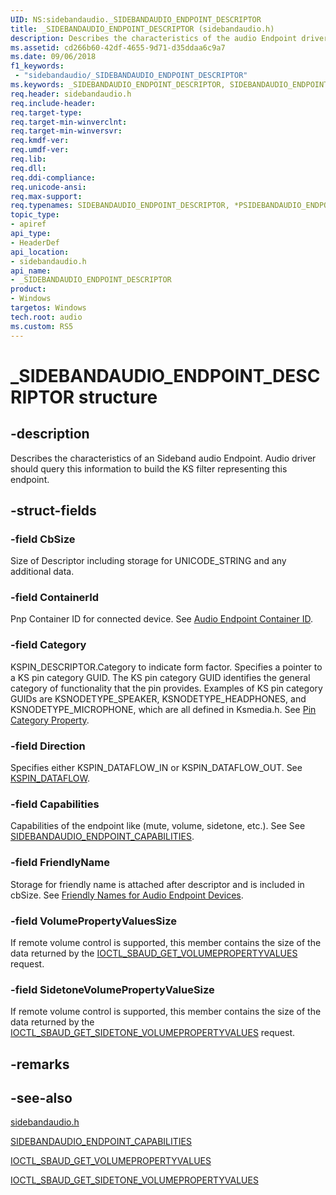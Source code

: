 ```yaml
---
UID: NS:sidebandaudio._SIDEBANDAUDIO_ENDPOINT_DESCRIPTOR
title: _SIDEBANDAUDIO_ENDPOINT_DESCRIPTOR (sidebandaudio.h)
description: Describes the characteristics of the audio Endpoint driver. 
ms.assetid: cd266b60-42df-4655-9d71-d35ddaa6c9a7
ms.date: 09/06/2018
f1_keywords:
 - "sidebandaudio/_SIDEBANDAUDIO_ENDPOINT_DESCRIPTOR"
ms.keywords: _SIDEBANDAUDIO_ENDPOINT_DESCRIPTOR, SIDEBANDAUDIO_ENDPOINT_DESCRIPTOR, *PSIDEBANDAUDIO_ENDPOINT_DESCRIPTOR, 
req.header: sidebandaudio.h
req.include-header:
req.target-type:
req.target-min-winverclnt:
req.target-min-winversvr:
req.kmdf-ver:
req.umdf-ver:
req.lib:
req.dll:
req.ddi-compliance:
req.unicode-ansi:
req.max-support:
req.typenames: SIDEBANDAUDIO_ENDPOINT_DESCRIPTOR, *PSIDEBANDAUDIO_ENDPOINT_DESCRIPTOR
topic_type: 
- apiref
api_type: 
- HeaderDef
api_location: 
- sidebandaudio.h
api_name: 
- _SIDEBANDAUDIO_ENDPOINT_DESCRIPTOR
product:
- Windows
targetos: Windows
tech.root: audio
ms.custom: RS5
---
```


# _SIDEBANDAUDIO_ENDPOINT_DESCRIPTOR structure

## -description
Describes the characteristics of an Sideband audio Endpoint. Audio driver should query this information to build the KS filter representing this endpoint.

## -struct-fields

### -field CbSize
Size of Descriptor including storage for UNICODE_STRING and any additional data.

### -field ContainerId
Pnp Container ID for connected device. See <a href="https://docs.microsoft.com/windows-hardware/drivers/audio/audio-endpoint-container-id">Audio Endpoint Container ID</a>.

### -field Category
 KSPIN_DESCRIPTOR.Category to indicate form factor. Specifies a pointer to a KS pin category GUID. The KS pin category GUID identifies the general category of functionality that the pin provides. Examples of KS pin category GUIDs are KSNODETYPE_SPEAKER, KSNODETYPE_HEADPHONES, and KSNODETYPE_MICROPHONE, which are all defined in Ksmedia.h. See <a href="https://docs.microsoft.com/windows-hardware/drivers/audio/pin-category-property">Pin Category Property</a>.

### -field Direction
Specifies either KSPIN_DATAFLOW_IN or KSPIN_DATAFLOW_OUT. See <a href="https://docs.microsoft.com/windows-hardware/drivers/ddi/ks/ne-ks-kspin_dataflow">KSPIN_DATAFLOW</a>.
 
### -field Capabilities
 Capabilities of the endpoint like (mute, volume, sidetone, etc.). See See <a href="https://docs.microsoft.com/windows-hardware/drivers/ddi/sidebandaudio/ns-sidebandaudio-_sidebandaudio_endpoint_capabilities">SIDEBANDAUDIO_ENDPOINT_CAPABILITIES</a>.
 
### -field FriendlyName
Storage for friendly name is attached after descriptor and is included in cbSize. See <a href="https://docs.microsoft.com/windows-hardware/drivers/audio/friendly-names-for-audio-endpoint-devices">Friendly Names for Audio Endpoint Devices</a>.
 
### -field VolumePropertyValuesSize
If remote volume control is supported, this member contains the size of the data returned by the <a href="https://docs.microsoft.com/windows-hardware/drivers/ddi/sidebandaudio/ni-sidebandaudio-ioctl_sbaud_get_volumepropertyvalues">IOCTL_SBAUD_GET_VOLUMEPROPERTYVALUES</a> request.
 
### -field SidetoneVolumePropertyValueSize
If remote volume control is supported, this member contains the size of the data returned by the <a href="https://docs.microsoft.com/windows-hardware/drivers/ddi/sidebandaudio/ni-sidebandaudio-ioctl_sbaud_get_sidetone_volumepropertyvalues">IOCTL_SBAUD_GET_SIDETONE_VOLUMEPROPERTYVALUES</a> request.
 
## -remarks

## -see-also
[sidebandaudio.h](index.md)

<a href="https://docs.microsoft.com/windows-hardware/drivers/ddi/sidebandaudio/ns-sidebandaudio-_sidebandaudio_endpoint_capabilities">SIDEBANDAUDIO_ENDPOINT_CAPABILITIES</a>

<a href="https://docs.microsoft.com/windows-hardware/drivers/ddi/sidebandaudio/ni-sidebandaudio-ioctl_sbaud_get_volumepropertyvalues">IOCTL_SBAUD_GET_VOLUMEPROPERTYVALUES</a>

<a href="https://docs.microsoft.com/windows-hardware/drivers/ddi/sidebandaudio/ni-sidebandaudio-ioctl_sbaud_get_sidetone_volumepropertyvalues">IOCTL_SBAUD_GET_SIDETONE_VOLUMEPROPERTYVALUES</a>

